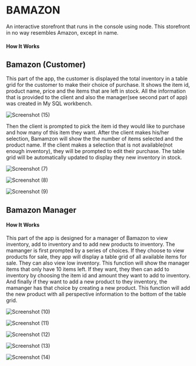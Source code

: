 # BAMAZON

An interactive storefront that runs in the console using node. This storefront in no way resembles Amazon, except in name.

#### How It Works

 ## Bamazon (Customer) 

 This part of the app, the customer is displayed the total inventory in a table grid for the customer to make their choice of purchase.  It shows the item id, product name, price and the items that are left in stock.  All the information that is provided to the client and also the manager(see second part of app) was created in My SQL workbench.
 
 ![Screenshot (15)](https://user-images.githubusercontent.com/54869284/69559996-00f90280-0f79-11ea-9675-575ed3811148.png)

 Then the client is prompted to pick the item id they would like to purchase and how many of this item they want.  After the client makes his/her selection, Bamamzon will show the the number of items selected and the product name. If the client makes a selection that is not available(not enough inventory), they will be prompted to edit their purchase.  The table grid will be automatically updated to display they new inventory in stock.
 
 ![Screenshot (7)](https://user-images.githubusercontent.com/54869284/69504289-83d57b00-0eef-11ea-9c02-4bfb91400112.png)
 
![Screenshot (8)](https://user-images.githubusercontent.com/54869284/69504355-02321d00-0ef0-11ea-84ac-d292a380be26.png)

![Screenshot (9)](https://user-images.githubusercontent.com/54869284/69504358-0b22ee80-0ef0-11ea-8d8b-8297dc6cfae1.png)

## Bamazon Manager

#### How It Works

 This part of the app is designed for a manager of Bamazon to view inventory, add to inventory and to add new products to inventory.  The mamanger is first prompted by a series of choices.  If they choose to view products for sale, they app will display a table grid of all available items for sale.  They can also view low inventory.  This function will show the manager items that only have 10 items left.  If they want, they then can add to inventory by choosing the item id and amount they want to add to inventory.  And finally if they want to add a new product to they inventory, the mamanger has that choice by creating a new product.  This function will add the new product with all perspective information to the bottom of the table grid. 
 
 ![Screenshot (10)](https://user-images.githubusercontent.com/54869284/69504364-19710a80-0ef0-11ea-9ac4-cc3a443b143b.png)
 
![Screenshot (11)](https://user-images.githubusercontent.com/54869284/69504370-1c6bfb00-0ef0-11ea-9511-280d72ee3ff1.png)

![Screenshot (12)](https://user-images.githubusercontent.com/54869284/69504373-1ece5500-0ef0-11ea-96e9-5cf99dbca75a.png)

![Screenshot (13)](https://user-images.githubusercontent.com/54869284/69504374-20981880-0ef0-11ea-96a1-e7583e43c054.png)

![Screenshot (14)](https://user-images.githubusercontent.com/54869284/69504379-24c43600-0ef0-11ea-91ca-c3e2aa1a46f6.png)

 











